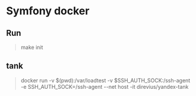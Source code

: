 # Symfony docker

## Run
> make init

## tank
> docker run -v $(pwd):/var/loadtest -v $SSH_AUTH_SOCK:/ssh-agent -e SSH_AUTH_SOCK=/ssh-agent --net host -it direvius/yandex-tank
